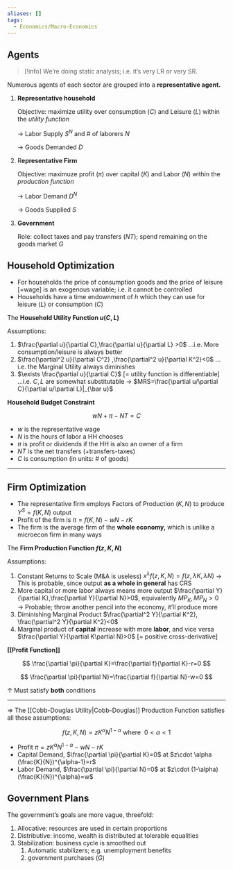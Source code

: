 ```yaml
---
aliases: []
tags:
  - Economics/Macro-Economics
---
```


## Agents

> [!info] We’re doing static analysis; i.e. it’s very LR or very SR.

Numerous agents of each sector are grouped into a **representative agent.**

1. **Representative household**

   Objective: maximize utility over consumption ($C$) and Leisure ($L$) within the _utility function_

   → Labor Supply $S^N$ and # of laborers $N$

   → Goods Demanded $D$

2. R**epresentative Firm**

   Objective: maximuze profit ($\pi$) over capital ($K$) and Labor ($N$) within the _production function_

   → Labor Demand $D^N$

   → Goods Supplied $S$

3. **Government**

   Role: collect taxes and pay transfers ($NT$); spend remaining on the goods market $G$

## Household Optimization

- For households the price of consumption goods and the price of leisure [=wage] is an exogenous variable; i.e. it cannot be controlled
- Households have a time endownment of $h$ which they can use for leisure ($L$) or consumption ($C$)

The **Household Utility Function $u(C,L)$**

Assumptions:

1. $\frac{\partial u}{\partial C},\frac{\partial u}{\partial L} >0$ …i.e. More consumption/leisure is always better
2. $\frac{\partial^2 u}{\partial C^2}
,\frac{\partial^2 u}{\partial K^2}<0$
   …i.e. the Marginal Utility always diminishes
3. $\exists \frac{\partial u}{\partial C}$
   [= utility function is differentiable] …i.e. $C,L$ are somewhat substitutable
   → $MRS=\frac{\partial u/\partial C}{\partial u/\partial L}|_{\bar u}$

**Household Budget Constraint**

$$
wN +\pi-NT=C
$$

- $w$ is the representative wage
- $N$ is the hours of labor a HH chooses
- $\pi$ is profit or dividends if the HH is also an owner of a firm
- $NT$ is the net transfers (+transfers-taxes)
- $C$ is consumption (in units: # of goods)

---

## Firm Optimization

- The representative firm employs Factors of Production ($K,N$) to produce $Y^S=f(K,N)$ output
- Profit of the firm is $\pi=f(K,N)-wN-rK$
- The firm is the average firm of the **whole economy,** which is unlike a microecon firm in many ways

The **Firm Production Function $f(z,K,N)$**

Assumptions:

1. Constant Returns to Scale (M&A is useless)
   $x^\lambda f(z,K,N)=f(z,\lambda K, \lambda N)$
   → This is probable, since output **as a whole in general** has CRS
2. More capital or more labor always means more output
   $\frac{\partial Y}{\partial K},\frac{\partial Y}{\partial N}>0$, equivalently $MP_K,MP_N>0$
   → Probable; throw another pencil into the economy, it’ll produce more
3. Diminishing Marginal Product
   $\frac{\partial^2 Y}{\partial K^2}, \frac{\partial^2 Y}{\partial K^2}<0$
4. Marginal product of **capital** increase with more **labor**, and vice versa
   $\frac{\partial Y}{\partial K\partial N}>0$ [= positive cross-derivative]

**[[Profit Function]]**

$$
\frac{\partial \pi}{\partial K}=\frac{\partial f}{\partial K}-r=0
$$

$$
\frac{\partial \pi}{\partial N}=\frac{\partial f}{\partial N}-w=0
$$

↑ Must satisfy **both** conditions

---

⇒ The [[Cobb-Douglas Utility|Cobb-Douglas]] Production Function satisfies all these assumptions:

$$
f(z,K,N)=zK^\alpha N^{1-\alpha}~ \text{where }~0<\alpha<1
$$

- Profit $\pi=zK^\alpha N^{1-\alpha}-wN-rK$
- Capital Demand, $\frac{\partial \pi}{\partial K}=0$ at $z\cdot \alpha (\frac{K}{N})^{\alpha-1}=r$
- Labor Demand, $\frac{\partial \pi}{\partial N}=0$ at $z\cdot (1-\alpha) (\frac{K}{N})^{\alpha}=w$

## Government Plans

The government’s goals are more vague, threefold:

1. Allocative: resources are used in certain proportions
2. Distributive: income, wealth is distributed at tolerable equalities
3. Stabilization: business cycle is smoothed out
   1. Automatic stabilizers; e.g. unemployment benefits
   2. government purchases ($G$)
